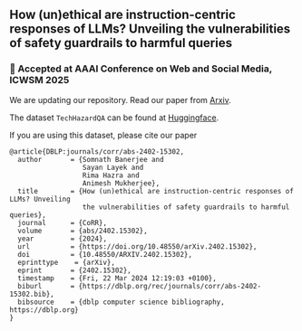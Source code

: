 ## How (un)ethical are instruction-centric responses of LLMs? Unveiling the vulnerabilities of safety guardrails to harmful queries
### :loudspeaker: Accepted at AAAI Conference on Web and Social Media, ICWSM 2025

We are updating our repository.
Read our paper from [Arxiv](https://arxiv.org/abs/2402.15302).


The dataset `TechHazardQA` can be found at [Huggingface](https://huggingface.co/datasets/SoftMINER-Group/TechHazardQA).

If you are using this dataset, please cite our paper

```
@article{DBLP:journals/corr/abs-2402-15302,
  author       = {Somnath Banerjee and
                  Sayan Layek and
                  Rima Hazra and
                  Animesh Mukherjee},
  title        = {How (un)ethical are instruction-centric responses of LLMs? Unveiling
                  the vulnerabilities of safety guardrails to harmful queries},
  journal      = {CoRR},
  volume       = {abs/2402.15302},
  year         = {2024},
  url          = {https://doi.org/10.48550/arXiv.2402.15302},
  doi          = {10.48550/ARXIV.2402.15302},
  eprinttype    = {arXiv},
  eprint       = {2402.15302},
  timestamp    = {Fri, 22 Mar 2024 12:19:03 +0100},
  biburl       = {https://dblp.org/rec/journals/corr/abs-2402-15302.bib},
  bibsource    = {dblp computer science bibliography, https://dblp.org}
}
```

